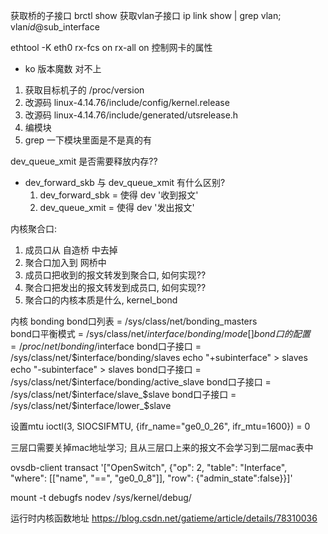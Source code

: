获取桥的子接口 brctl show
获取vlan子接口 ip link show | grep vlan;  vlan$id@$sub_interface


ethtool -K eth0 rx-fcs on rx-all on 
控制网卡的属性


+ ko 版本魔数 对不上
1. 获取目标机子的 /proc/version
2. 改源码 linux-4.14.76/include/config/kernel.release
3. 改源码 linux-4.14.76/include/generated/utsrelease.h
4. 编模块
5. grep 一下模块里面是不是真的有


dev_queue_xmit 是否需要释放内存??

+ dev_forward_skb 与 dev_queue_xmit 有什么区别?
    1. dev_forward_sbk = 使得 dev '收到报文'
    2. dev_queue_xmit  = 使得 dev '发出报文'

内核聚合口:
1. 成员口从 自造桥 中去掉
2. 聚合口加入到 网桥中
3. 成员口把收到的报文转发到聚合口, 如何实现??
4. 聚合口把发出的报文转发到成员口, 如何实现??
5. 聚合口的内核本质是什么, kernel_bond

内核 bonding
bond口列表      = /sys/class/net/bonding_masters            
bond口平衡模式  = /sys/class/net/$interface/bonding/mode []
bond口的配置    = /proc/net/bonding/$interface
bond口子接口    = /sys/class/net/$interface/bonding/slaves
    echo "+subinterface" > slaves
    echo "-subinterface" > slaves
bond口子接口    = /sys/class/net/$interface/bonding/active_slave
bond口子接口    = /sys/class/net/$interface/slave_$slave
bond口子接口    = /sys/class/net/$interface/lower_$slave

设置mtu 
ioctl(3, SIOCSIFMTU, {ifr_name="ge0_0_26", ifr_mtu=1600}) = 0



三层口需要关掉mac地址学习; 且从三层口上来的报文不会学习到二层mac表中

ovsdb-client transact '["OpenSwitch", {"op": 2, "table": "Interface", "where": [["name", "==", "ge0_0_8"]], "row": {"admin_state":false}}]'

mount -t debugfs nodev /sys/kernel/debug/

运行时内核函数地址
https://blog.csdn.net/gatieme/article/details/78310036


